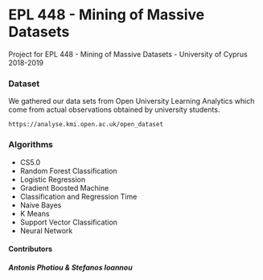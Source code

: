 # EPL 448 - Mining of Massive Datasets
Project for EPL 448 - Mining of Massive Datasets - University of Cyprus 2018-2019



### Dataset
We gathered our data sets from Open University Learning Analytics
which come from actual observations obtained by university students.
```
https://analyse.kmi.open.ac.uk/open_dataset
```
### Algorithms

* CS5.0
* Random Forest Classification
* Logistic Regression
* Gradient Boosted Machine
* Classification and Regression Time
* Naive Bayes
* K Means
* Support Vector Classification 
* Neural Network





#### Contributors 
##### Antonis Photiou & Stefanos Ioannou


